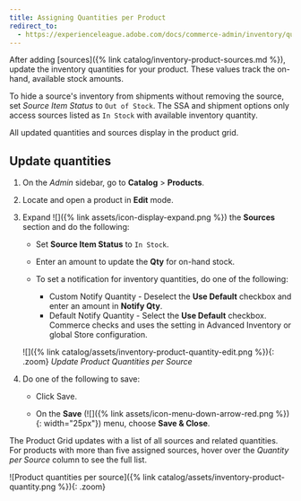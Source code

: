 ```yaml
---
title: Assigning Quantities per Product
redirect_to:
  - https://experienceleague.adobe.com/docs/commerce-admin/inventory/quantities/quantities-assign-per-product.html
---
```


After adding [sources]({% link catalog/inventory-product-sources.md %}), update the inventory quantities for your product. These values track the on-hand, available stock amounts.

To hide a source's inventory from shipments without removing the source, set _Source Item Status_ to `Out of Stock`. The SSA and shipment options only access sources listed as `In Stock` with available inventory quantity.

All updated quantities and sources display in the product grid.

## Update quantities

1. On the _Admin_ sidebar, go to **Catalog** > **Products**.

1. Locate and open a product in **Edit** mode.

1. Expand ![]({% link assets/icon-display-expand.png %}) the **Sources** section and do the following:

   - Set **Source Item Status** to `In Stock`.

   - Enter an amount to update the **Qty** for on-hand stock.

   - To set a notification for inventory quantities, do one of the following:

      - Custom Notify Quantity - Deselect the **Use Default** checkbox and enter an amount in **Notify Qty**.
      - Default Notify Quantity - Select the **Use Default** checkbox. Commerce checks and uses the setting in Advanced Inventory or global Store configuration.

    ![]({% link catalog/assets/inventory-product-quantity-edit.png %}){: .zoom}
    _Update Product Quantities per Source_

1. Do one of the following to save:

   - Click <span class="btn">Save</span>.

   - On the **Save** (![]({% link assets/icon-menu-down-arrow-red.png %}){: width="25px"}) menu, choose **Save & Close**.

The Product Grid updates with a list of all sources and related quantities. For products with more than five assigned sources, hover over the _Quantity per Source_ column to see the full list.

![Product quantities per source]({% link catalog/assets/inventory-product-quantity.png %}){: .zoom}
